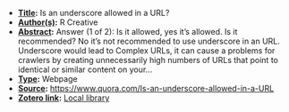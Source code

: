 - **[Title](<Title.md>):** Is an underscore allowed in a URL?
- **[Author(s)](<Author(s).md>):** R Creative
- **[Abstract](<Abstract.md>):** Answer (1 of 2): Is it allowed, yes it’s allowed. Is it recommended? No it’s not recommended to use underscore in an URL. Underscore would lead to Complex URLs, it can cause a problems for crawlers by creating unnecessarily high numbers of URLs that point to identical or similar content on your...
- **[Type](<Type.md>):** Webpage
- **[Source](<Source.md>):** https://www.quora.com/Is-an-underscore-allowed-in-a-URL
- **[Zotero link](<Zotero link.md>):** [Local library](zotero://select/library/items/28UAYQAY)
